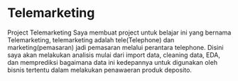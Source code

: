 # Telemarketing
Project Telemarketing
Saya membuat project untuk belajar ini yang bernama Telemarketing, telemarketing adalah tele(Telephone) dan marketing(pemasaran) jadi pemasaran melalui perantara telephone. Disini saya akan melakukan analisis mulai dari import data, cleaning data, EDA, dan memprediksi bagaimana data ini kedepannya untuk digunakan oleh bisnis tertentu dalam melakukan penawaeran produk deposito.
